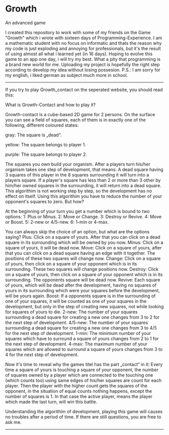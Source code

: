 # Growth
An advanced game

I created this repository to work with some of my friends on the Game "Growth" which i wrote with sixteen days of Programming-Experience. I am a mathematic student with no focus on informatic and thats the reason why my code is just exploding and annoying for professionals, but it's the result of using almost all what i learned yet (in 16 days). Hoping to evolve this game to an app one day, i will try my best. What a pity that programming is a brand new world for me.
Uploading my project is hopefully the right step according to develop my idea without losing possesion.
P.S.: I am sorry for my english, i liked german as subject much more in school.

*************************************************************************************
If you try to play Growth_contact on the seperated website, you should read this:

What is Growth-Contact and how to play it?

Growth-contact is a cube-based 2D game for 2 persons. On the surface you can see a field of squares, each of them is in exactly one of the following, different coloured states:

gray: The square is „dead“.

yellow: The square belongs to player 1.

purple: The square belongs to player 2.

The squares you own build your organism. After a players turn his/her organism takes one step of development, that means:
A dead square having 3 squares of this player in the 8 squares surrounding it will turn
into a players square.
If a player's square has less than 2 or more than 3 other by him/her owned squares in the 
surrounding, it will return into a dead square.
This algorithim is not working step by step, so the development has no effect on itself.
Using this algorithim you have to reduce the number of your opponent's squares to zero. But how?

At the beginning of your turn you get a number which is bound to two options:
1: Plus or Minus.
2: Move or Change.
3: Destroy or Revive.
4: Move or Boost.
5: 2-new or 4/5-new.
6: 1-min or 4-max.

You can always skip the choice of an option, but what are the options saying?
Plus: Click on a square of yours. After that you can click on a dead square in its surrounding 	which will be owned by you now.
Minus: Click on a square of yours, it will be dead now.
Move: Click on a square of yours, after that you can click on a dead square having an edge with it together. The positions of these two squares will change now.
Change: Click on a square of yours, then click on a square of your opponent which is in its surrounding. These two squares will change positions now.
Destroy: Click on a square of yours, then click on a square of your opponent which is in its surrounding. The opponents square will be dead now.
Revive: Each square of yours, which will be dead after the development, having no squares of yours in its surrounding which were your squares before the development, will be yours again.
Boost: If a opponents square is in the surrounding of one of your squares, it will be counted as one of your squares in the development, but only in the step of creating new squares, not while looking for squares of yours to die.
2-new: The number of your squares surrounding a dead square for creating a new one changes from 3 to 2 for the next step of development.
4/5-new: The number of your squares surrounding a dead square for creating a new one changes from 3 to 4/5 for the next step of development.
1-min: The minimum number of your squares which have to surround a square of yours changes from 2 to 1 for the next step of development.
4-max: The maximum number of your squares which are allowed to surround a square of yours changes from 3 to 4 for the next step of development.

Now it's time to reveal why the games titel has the part „contact“ in it:
Every time a square of yours is touching a square of your opponent, the number of squares 	owned by a player which are connected to the touching one (which counts too) using same edges of his/her squares are count for each player.
Then the player with the higher count gets the squares of the opponent, in the situation of 	equal counts nothing happens, except the number of squares is 1. In that case the active player, means the player which made the last turn, will win this battle.

Understanding the algorithim of development, playing this game will causes no troubles after a period of time.
If there are still questions, you are free to ask me.

***********************************************************************************************
